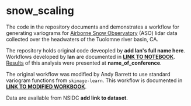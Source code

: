 # snow_scaling
The code in the repository documents and demonstrates a workflow for generating variograms for 
[Airborne Snow Observatory](https://www.airbornesnowobservatories.com/) (ASO) lidar data collected 
over the headwaters of the Tuolomne river basin, CA.

The repository holds original code deveopled by **add Ian's full name here**.  Workflows developed by **Ian**
are documented in [**LINK TO NOTEBOOK**]().  [Results](link_to_pdf_of_powerpoint) of this analysis were 
presented at **name_of_conference**.

The original workflow was modified by Andy Barrett to use standard variogram functions from `skimage-learn`.  This workflow is 
documented in [**LINK TO MODIFIED WORKBOOK**]().

Data are available from NSIDC **add link to dataset**.
